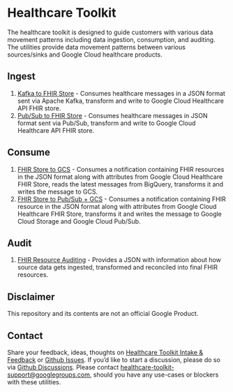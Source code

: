 # Healthcare Toolkit

The healthcare toolkit is designed to guide customers with various data movement patterns including data ingestion, consumption, and auditing. The utilities provide data movement patterns between various sources/sinks and Google Cloud healthcare products. 

## Ingest
1. [Kafka to FHIR Store](https://github.com/GoogleCloudPlatform/healthcare/tree/master/utilities/ingest/dataflow_kafka_to_fhirstore) - Consumes healthcare messages in a JSON format sent via Apache Kafka, transform and write to Google Cloud Healthcare API FHIR store.
2. [Pub/Sub to FHIR Store](https://github.com/GoogleCloudPlatform/healthcare/tree/master/utilities/ingest/dataflow_pubsub_to_fhirstore) - Consumes healthcare messages in JSON format sent via Pub/Sub, transform and write to Google Cloud Healthcare API FHIR store.

## Consume
1. [FHIR Store to GCS](https://github.com/GoogleCloudPlatform/healthcare/tree/master/utilities/consume/dataflow_fhirstore_bq_consume) - Consumes a notification containing FHIR resources in the JSON format along with attributes from Google Cloud Healthcare FHIR Store, reads the latest messages from BigQuery, transforms it and writes the message to GCS.
2. [FHIR Store to Pub/Sub + GCS](https://github.com/GoogleCloudPlatform/healthcare/tree/master/utilities/consume/dataflow_fhirstore_to_gcs_pubsub) - Consumes a notification containing FHIR resource in the JSON format along with attributes from Google Cloud Healthcare FHIR Store, transforms it and writes the message to Google Cloud Storage and Google Cloud Pub/Sub.


## Audit

1. [FHIR Resource Auditing](https://github.com/GoogleCloudPlatform/healthcare/tree/master/utilities/audit/fhir_resources_audit) - Provides a JSON with information about how source data gets ingested, transformed and reconciled into final FHIR resources.


## Disclaimer
This repository and its contents are not an official Google Product.

## Contact
Share your feedback, ideas, thoughts on [Healthcare Toolkit Intake & Feedback](https://docs.google.com/forms/d/e/1FAIpQLSe9ob8Gmmh-5nQ6WMQH50guBparDgLiCyKzFC9tDyfW-JVH_g/viewform?usp=published_options) or [Github Issues](https://github.com/GoogleCloudPlatform/healthcare/issues). If you’d like to start a discussion, please do so via [Github Discussions](https://github.com/GoogleCloudPlatform/healthcare/discussions). Please contact [healthcare-toolkit-support@googlegroups.com](healthcare-toolkit-support@googlegroups.com), should you have any use-cases or blockers with these utilities.
